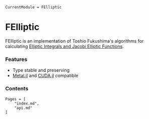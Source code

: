 ```@meta
CurrentModule = FElliptic
```

# FElliptic
FElliptic is an implementation of Toshio Fukushima's algorithms for calculating [Elliptic Integrals and Jacobi Elliptic Functions](https://ieeexplore.ieee.org/document/7203795). 

### Features
  - Type stable and preserving
  - [Metal.jl](https://github.com/JuliaGPU/Metal.jl) and [CUDA.jl](https://github.com/JuliaGPU/CUDA.jl) compatible

### Contents

```@contents
Pages = [
    "index.md",
    "api.md"
]
```